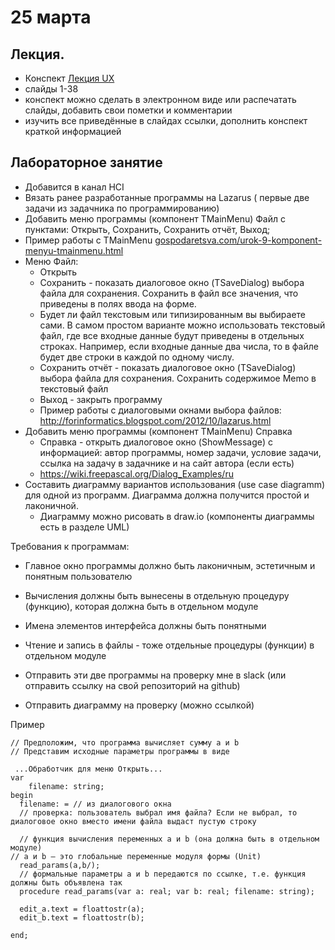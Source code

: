 # 25 марта

## Лекция.
- Конспект [Лекция UX](https://github.com/ivtipm/HCI/blob/master/HCI_lec_4.%20UX.pdf)
- слайды 1-38
- конспект можно сделать в электронном виде или распечатать слайды, добавить свои пометки и комментарии
- изучить все приведённые в слайдах ссылки, дополнить конспект краткой информацией


## Лабораторное занятие
- Добавится в канал HCI
- Вязать ранее разработанные программы на Lazarus ( первые две задачи из задачника по программированию)
- Добавить меню программы (компонент TMainMenu) Файл с пунктами: Открыть, Сохранить, Сохранить отчёт, Выход;
- Пример работы с TMainMenu [gospodaretsva.com/urok-9-komponent-menyu-tmainmenu.html](https://gospodaretsva.com/urok-9-komponent-menyu-tmainmenu.html)
- Меню Файл:
  - Открыть
  - Сохранить - показать диалоговое окно (TSaveDialog) выбора файла для сохранения. Сохранить в файл все значения, что приведены в полях ввода на форме.
  - Будет ли файл текстовым или типизированным вы выбираете сами. В самом простом варианте можно использовать текстовый файл, где все входные данные будут приведены в отдельных строках. Например, если входные данные два числа, то в файле будет две строки в каждой по одному числу.
  - Сохранить отчёт - показать диалоговое окно (TSaveDialog) выбора файла для сохранения. Сохранить содержимое Memo в текстовый файл
  - Выход - закрыть программу
  - Пример работы с диалоговыми окнами выбора файлов: http://forinformatics.blogspot.com/2012/10/lazarus.html
- Добавить меню программы (компонент TMainMenu) Справка
  - Справка - открыть диалоговое окно (ShowMessage) с информацией: автор программы, номер задачи, условие задачи, ссылка на задачу в задачнике и на сайт автора (если есть)
  - https://wiki.freepascal.org/Dialog_Examples/ru
- Составить диаграмму вариантов использования (use case diagramm) для одной из программ. Диаграмма должна получится простой и лаконичной.
  - Диаграмму можно рисовать в draw.io (компоненты диаграммы есть в разделе UML)

Требования к программам:
- Главное окно программы должно быть лаконичным, эстетичным и понятным пользователю
- Вычисления должны быть вынесены в отдельную процедуру (функцию), которая должна быть в отдельном модуле
- Имена элементов интерфейса должны быть понятными
- Чтение и запись в файлы - тоже отдельные процедуры (функции) в отдельном модуле

- Отправить эти две программы на проверку мне в slack (или отправить ссылку на свой репозиторий на github)
- Отправить диаграмму на проверку (можно ссылкой)



Пример
```
// Предположим, что программа вычисляет сумму a и b
// Представим исходные параметры программы в виде

 ...Обработчик для меню Открыть...
var
    filename: string;
begin
  filename: = // из диалогового окна
  // проверка: пользователь выбрал имя файла? Если не выбрал, то диалоговое окно вместо имени файла выдаст пустую строку

  // функция вычисления переменных a и b (она должна быть в отдельном модуле)
// a и b — это глобальные переменные модуля формы (Unit)
  read_params(a,b/);
  // формальные параметры a и b передаются по ссылке, т.е. функция должны быть объявлена так
  procedure read_params(var a: real; var b: real; filename: string);

  edit_a.text = floattostr(a);
  edit_b.text = floattostr(b);

end;

```
